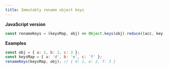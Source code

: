 ```yaml
---
title: Immutably rename object keys
---
```


**JavaScript version**

```js
const renameKeys = (keysMap, obj) => Object.keys(obj).reduce((acc, key) => ({ ...acc, ...{ [keysMap[key] || key]: obj[key] } }), {});
```

**Examples**

```js
const obj = { a: 1, b: 2, c: 3 };
const keysMap = { a: 'd', b: 'e', c: 'f' };
renameKeys(keysMap, obj); // { d: 1, e: 2, f: 3 }
```
